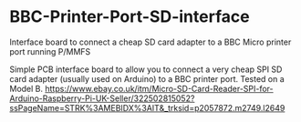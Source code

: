 # BBC-Printer-Port-SD-interface
Interface board to connect a cheap SD card adapter to a BBC Micro printer port running P/MMFS

Simple PCB interface board to allow you to connect a very cheap SPI SD card adapter (usually used on Arduino) to a BBC printer port. Tested on a Model B.
https://www.ebay.co.uk/itm/Micro-SD-Card-Reader-SPI-for-Arduino-Raspberry-Pi-UK-Seller/322502815052?ssPageName=STRK%3AMEBIDX%3AIT&_trksid=p2057872.m2749.l2649

